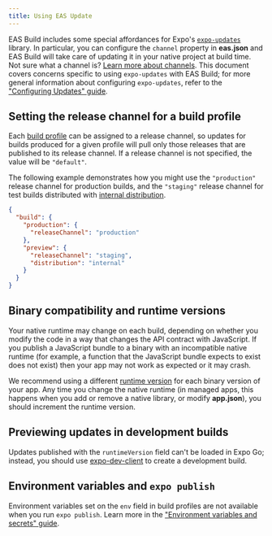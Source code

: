 ```yaml
---
title: Using EAS Update
---
```


EAS Build includes some special affordances for Expo's [`expo-updates`](/versions/latest/sdk/updates.md) library. In particular, you can configure the `channel` property in **eas.json** and EAS Build will take care of updating it in your native project at build time. Not sure what a channel is? [Learn more about channels](eas-update/how-eas-update-works/#distributing-builds). This document covers concerns specific to using `expo-updates` with EAS Build; for more general information about configuring `expo-updates`, refer to the ["Configuring Updates" guide](/guides/configuring-updates.md).

## Setting the release channel for a build profile

Each [build profile](./eas-json.md#build-profiles) can be assigned to a release channel, so updates for builds produced for a given profile will pull only those releases that are published to its release channel. If a release channel is not specified, the value will be `"default"`.

The following example demonstrates how you might use the `"production"` release channel for production builds, and the `"staging"` release channel for test builds distributed with [internal distribution](internal-distribution.md).

```json
{
  "build": {
    "production": {
      "releaseChannel": "production"
    },
    "preview": {
      "releaseChannel": "staging",
      "distribution": "internal"
    }
  }
}
```

## Binary compatibility and runtime versions

Your native runtime may change on each build, depending on whether you modify the code in a way that changes the API contract with JavaScript. If you publish a JavaScript bundle to a binary with an incompatible native runtime (for example, a function that the JavaScript bundle expects to exist does not exist) then your app may not work as expected or it may crash.

We recommend using a different [runtime version](/distribution/runtime-versions.md) for each binary version of your app. Any time you change the native runtime (in managed apps, this happens when you add or remove a native library, or modify **app.json**), you should increment the runtime version.

## Previewing updates in development builds

Updates published with the `runtimeVersion` field can't be loaded in Expo Go; instead, you should use [expo-dev-client](/clients/introduction.md) to create a development build.

## Environment variables and `expo publish`

Environment variables set on the `env` field in build profiles are not available when you run `expo publish`. Learn more in the ["Environment variables and secrets" guide](/build-reference/variables.md).
